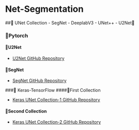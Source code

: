 # Net-Segmentation

##🔵 UNet Collection - SegNet - DeeplabV3 - UNet++ - U2Net🔵

### 🔸Pytorch
#### 🔸U2Net
- [U2Net GitHub Repository](https://github.com/xuebinqin/U-2-Net/tree/master)

#### 🔸SegNet
- [SegNet GitHub Repository](https://github.com/delta-onera/segnet_pytorch)

###🔹 Keras-TensorFlow
####🔹First Collection
- [Keras UNet Collection-1 GitHub Repository](https://github.com/yingkaisha/keras-unet-collection/tree/main)

#### 🔹Second Collection
- [Keras UNet Collection-2 GitHub Repository](https://github.com/divamgupta/image-segmentation-keras/tree/master)
